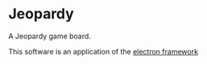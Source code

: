 # Jeopardy
A Jeopardy game board.

This software is an application of the [electron framework](https://electronjs.org/)

